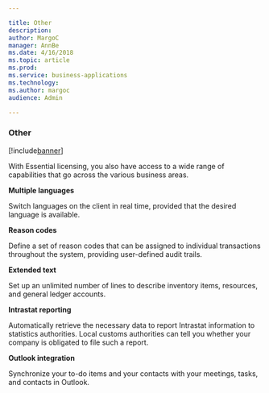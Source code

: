 ```yaml
---

title: Other
description: 
author: MargoC
manager: AnnBe
ms.date: 4/16/2018
ms.topic: article
ms.prod: 
ms.service: business-applications
ms.technology: 
ms.author: margoc
audience: Admin

---
```

### Other

[!include[banner](../includes/banner.md)]




With Essential licensing, you also have access to a wide range of capabilities
that go across the various business areas.

**Multiple languages**

Switch languages on the client in real time, provided that the desired language
is available.

**Reason codes**

Define a set of reason codes that can be assigned to individual transactions
throughout the system, providing user-defined audit trails.

**Extended text**

Set up an unlimited number of lines to describe inventory items, resources, and
general ledger accounts.

**Intrastat reporting**

Automatically retrieve the necessary data to report Intrastat information to
statistics authorities. Local customs authorities can tell you whether your
company is obligated to file such a report.

**Outlook integration**

Synchronize your to-do items and your contacts with your meetings, tasks, and
contacts in Outlook.
